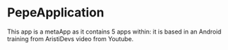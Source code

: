 # PepeApplication

This app is a metaApp as it contains 5 apps within: it is based in an Android training from AristiDevs video from Youtube.
